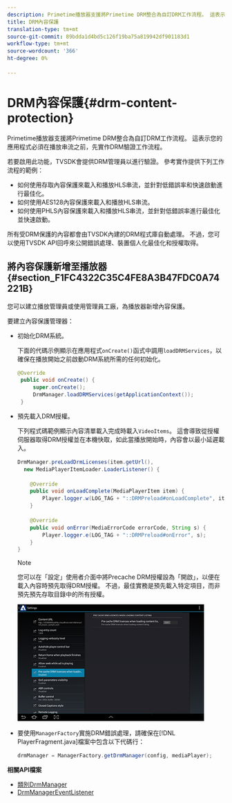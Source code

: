 ```yaml
---
description: Primetime播放器支援將Primetime DRM整合為自訂DRM工作流程。 這表示您的應用程式必須在播放串流之前，先實作DRM驗證工作流程。
title: DRM內容保護
translation-type: tm+mt
source-git-commit: 89bdda1d4bd5c126f19ba75a819942df901183d1
workflow-type: tm+mt
source-wordcount: '366'
ht-degree: 0%

---
```



# DRM內容保護{#drm-content-protection}

Primetime播放器支援將Primetime DRM整合為自訂DRM工作流程。 這表示您的應用程式必須在播放串流之前，先實作DRM驗證工作流程。

若要啟用此功能，TVSDK會提供DRM管理員以進行驗證。 參考實作提供下列工作流程的範例：

* 如何使用存取內容保護來載入和播放HLS串流，並針對低錯誤率和快速啟動進行最佳化。
* 如何使用AES128內容保護來載入和播放HLS串流。
* 如何使用PHLS內容保護來載入和播放HLS串流，並針對低錯誤率進行最佳化並快速啟動。

所有受DRM保護的內容都會由TVSDK內建的DRM程式庫自動處理。 不過，您可以使用TVSDK API回呼來公開錯誤處理、裝置個人化最佳化和授權取得。

## 將內容保護新增至播放器{#section_F1FC4322C35C4FE8A3B47FDC0A74221B}

您可以建立播放管理員或使用管理員工廠，為播放器新增內容保護。

要建立內容保護管理器：

* 初始化DRM系統。

   下面的代碼示例顯示在應用程式`onCreate()`函式中調用`loadDRMServices`，以確保在播放開始之前啟動DRM系統所需的任何初始化。

   ```java
   @Override 
    public void onCreate() { 
        super.onCreate();  
        DrmManager.loadDRMServices(getApplicationContext()); 
    }
   ```

* 預先載入DRM授權。

   下列程式碼範例顯示內容清單載入完成時載入`VideoItems`。 這會導致從授權伺服器取得DRM授權並在本機快取，如此當播放開始時，內容會以最小延遲載入。

   ```java
   DrmManager.preLoadDrmLicenses(item.getUrl(),  
     new MediaPlayerItemLoader.LoaderListener() { 
   
       @Override 
       public void onLoadComplete(MediaPlayerItem item) { 
           Player.logger.w(LOG_TAG + "::DRMPreload#onLoadComplete", item.getResource().getUrl()); 
       } 
   
       @Override 
       public void onError(MediaErrorCode errorCode, String s) { 
           Player.logger.e(LOG_TAG + "::DRMPreload#onError", s); 
       } 
   } 
   ```

   >[!NOTE]
   >
   >您可以在「設定」使用者介面中將Precache DRM授權設為「開啟」，以便在載入內容時預先取得DRM授權。 不過，最佳實務是預先載入特定項目，而非預先預先存取目錄中的所有授權。
   >
   >![](assets/precache-drm-licenses.jpg)

* 要使用`ManagerFactory`實施DRM錯誤處理，請確保在[!DNL PlayerFragment.java]檔案中包含以下代碼行：

   ```java
   drmManager = ManagerFactory.getDrmManager(config, mediaPlayer);
   ```

**相關API檔案**

* [類別DrmManager](https://help.adobe.com/en_US/primetime/api/reference_implementation/android/javadoc/com/adobe/primetime/reference/manager/DrmManager.html)
* [DrmManagerEventListener](https://help.adobe.com/en_US/primetime/api/reference_implementation/android/javadoc/com/adobe/primetime/reference/manager/DrmManager.DrmManagerEventListener.html)
